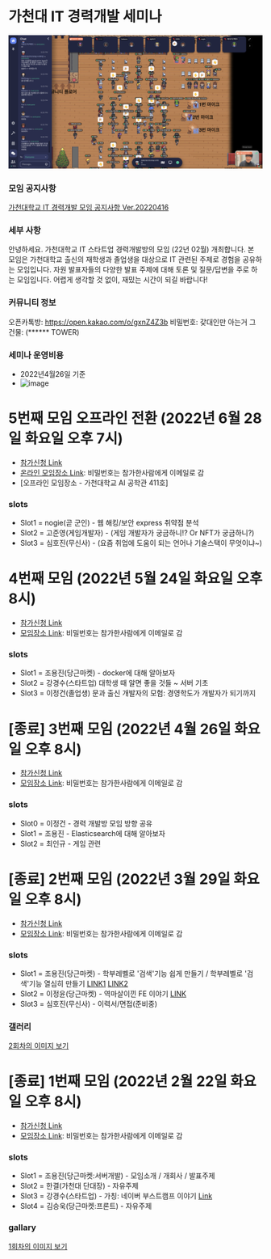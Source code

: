 # 가천대 IT 경력개발 세미나

![main](./main.png)

### 모임 공지사항
[가천대학교 IT 경력개발 모임 공지사항 Ver.20220416](https://bit.ly/3KNubG0)

###  세부 사항
안녕하세요. 가천대학교 IT 스타트업 경력개발방의 모임 (22년 02월) 개최합니다. 본 모임은 가천대학교 출신의 재학생과 졸업생을 대상으로 IT 관련된 주제로 경험을 공유하는 모임입니다. 자원 발표자들의 다양한 발표 주제에 대해 토론 및 질문/답변을 주로 하는 모임입니다. 어렵게 생각할 것 없이, 재밌는 시간이 되길 바랍니다!

### 커뮤니티 정보
오픈카톡방: https://open.kakao.com/o/gxnZ4Z3b
비밀번호: 갗대인만 아는거 그 건물: (****** TOWER)

### 세미나 운영비용

- 2022년4월26일 기준
- ![image](https://user-images.githubusercontent.com/10516961/165285227-5cb1f25d-2770-42ed-8b56-7c9cdb2d4702.png)


# 5번째 모임 오프라인 전환 (2022년 6월 28일 화요일 오후 7시)

- [참가신청 Link]([https://forms.gle/18TEtGss9ndBsu8y9](https://forms.gle/8APF7467eKqezg2JA))
- [온라인 모임장소 Link](https://app.gather.town/app/gzYJQgKQYV0JBWnS/gachon-it-career): 비밀번호는 참가한사람에게 이메일로 감
- [오프라인 모임장소 - 가천대학교 AI 공학관 411호]

### slots
- Slot1 = nogie(곧 군인) - 웹 해킹/보안 express 취약점 분석
- Slot2 = 고준영(게임개발자) - (게임 개발자가 궁금하니!? Or NFT가 궁금하니?)
- Slot3 = 심호진(무신사) - (요즘 취업에 도움이 되는 언어나 기술스택이 무엇이냐~)

# 4번째 모임 (2022년 5월 24일 화요일 오후 8시)

- [참가신청 Link](https://forms.gle/18TEtGss9ndBsu8y9)
- [모임장소 Link](https://app.gather.town/app/gzYJQgKQYV0JBWnS/gachon-it-career): 비밀번호는 참가한사람에게 이메일로 감

### slots
- Slot1 = 조용진(당근마켓) - docker에 대해 알아보자
- Slot2 = 강경수(스타트업) 대학생 때 알면 좋을 것들 ~ 서버 기초
- Slot3 = 이정건(졸업생) 문과 출신 개발자의 모험: 경영학도가 개발자가 되기까지


# [종료] 3번째 모임 (2022년 4월 26일 화요일 오후 8시)

- [참가신청 Link](https://forms.gle/ny6C7AeZ4AE3RNiT7)
- [모임장소 Link](https://app.gather.town/app/gzYJQgKQYV0JBWnS/gachon-it-career): 비밀번호는 참가한사람에게 이메일로 감

### slots
- Slot0 = 이정건 - 경력 개발방 모임 방향 공유
- Slot1 = 조용진 - Elasticsearch에 대해 알아보자
- Slot2 = 최인규 - 게임 관련

# [종료] 2번째 모임 (2022년 3월 29일 화요일 오후 8시)

- [참가신청 Link](https://forms.gle/Ggkkpyn1nQjzUzVEA)
- [모임장소 Link](https://app.gather.town/app/gzYJQgKQYV0JBWnS/gachon-it-career): 비밀번호는 참가한사람에게 이메일로 감

### slots
- Slot1 = 조용진(당근마켓) - 학부레벨로 '검색'기능 쉽게 만들기 / 학부레벨로 '검색'기능 열심히 만들기 [LINK1](./docs/20220329_lets_make_search.pdf) [LINK2](./docs/20220329_elasticsearch_araboza.pdf)
- Slot2 = 이정윤(당근마켓) - 역마살이낀 FE 이야기 [LINK](./docs/20220329_move_move_fe_story.pdf)
- Slot3 = 심호진(무신사) - 이력서/면접(준비중)

### 갤러리

[2회차의 이미지 보기](./images/20220329/README.md)

# [종료] 1번째 모임 (2022년 2월 22일 화요일 오후 8시)

- [참가신청 Link](https://forms.gle/segDRczDSAwQAG5a9)
- [모임장소 Link](https://app.gather.town/app/gzYJQgKQYV0JBWnS/gachon-it-career): 비밀번호는 참가한사람에게 이메일로 감

### slots
- Slot1 = 조용진(당근마켓:서버개발) - 모임소개 / 개회사 / 발표주제
- Slot2 = 한결(가천대 단대장) - 자유주제
- Slot3 = 강경수(스타트업) - 가칭: 네이버 부스트캠프 이야기 [Link](./docs/20220222_kakasoo_how_to_study.pdf)
- Slot4 = 김승욱(당근마켓:프론트) - 자유주제

### gallary

[1회차의 이미지 보기](./images/20220222/README.md)
